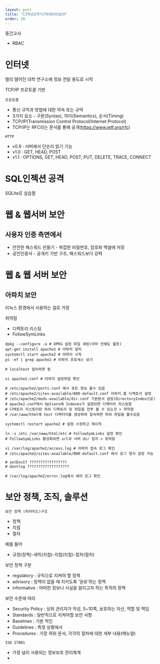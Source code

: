 ```yaml
---
layout: post
title: "[3학년2학기]빅데이터보안"
order: 20
---
```


중간고사
- RBAC


# 인터넷

멀리 떨어진 대학 연구소에 정보 전달 용도로 시작

TCP/IP 프로토콜 기반

`프로토콜`
* 통신 규칙과 방법에 대한 약속 또는 규약
* 3가지 요소 - 구문(Syntax), 의미(Semantics), 순서(Timing)
* TCP/IP(Transmission Control Protocol/Internet Protocol)
* TCP/IP는 RFC라는 문서를 통해 공개(https://www.ietf.org/rfc)

`HTTP`
* v0.9 : 서버에서 단순리 읽기 기능
* v1.0 : GET, HEAD, POST
* v1.1 : OPTIONS, GET, HEAD, POST, PUT, DELETE, TRACE, CONNECT


# SQL인젝션 공격

SQLite로 실습함




# 웹 & 웹서버 보안

## 사용자 인증 측면에서

* 안전한 패스워드 만들기 - 복잡한 비밀번호, 암호화 엑셀에 저장
* 공인인증서 - 공개키 기반 구조, 패스워드보다 강력


# 웹 & 웹 서버 보안

## 아파치 보안

리눅스 환경에서 사용하는 걸로 가정

취약점
* 디렉토리 리스팅 
* FollowSymLinks

```shell
dpkg --configure -a # DPKG 설정 파일 세팅(아마 안해도 될듯)
apt-get install apache2 # 아파치 설치
systemctl start apache2 # 아파치 시작
ps -ef | grep apache2 # 아파치 프로세스 보기

# localhost 접속하면 됨

vi apache2.conf # 아파치 설정파일 확인

# /etc/apache2/ports.conf 에서 포트 정보 볼수 있음
# /etc/apache2/sites-available/000-default.conf 아파치 홈 디렉토리 설정
# /etc/apache2/mods-available/dir.conf 기본문서 설정(DirectoryIndex으로)
# apache2.conf에서 Options에 Indexes가 설정되면 디렉터리 리스팅함
# 디렉토리 리스팅이란 하위 디렉토리 및 파일을 전부 볼 수 있는것 > 취약점
# /var/www/html에 test 디렉터리를 생성하여 접속하면 하위 파일을 볼수있음

systemctl restart apache2 # 설정 수정하고 재시작

ln -s /etc /var/www/html/etc # FollowSymLinks 설정 확인
# FollowSymLinks 활성화되면 url과 서버 dir 일치 > 취약점

vi /var/log/apache2/access.log # 아파치 접속 로그 확인
# /etc/apache2/sites-available/000-default.conf 에서 로그 형식 설정 가능

# setEnvIf ?????????????????
# dontlog ???????????????????

# /var/log/apache2/error.log에서 에러 로그 확인
```





# 보안 정책, 조직, 솔루션

`보안 정책 (피라미드)구조`
* 정책
* 지침
* 절차

예를 들어
* 규정(정책)-세칙(지침)-지침(지침)-절차(절차)

보안 정책 구분
* regulatory : 규칙으로 지켜야 할 정책
* advisory : 정책이 없을 때 지키도록 '권유'하는 정책
* informative : 어떠한 정보나 사실을 알리고자 하는 목적의 정책

보안 수준에 따라 
* Security Policy : 상위 관리자가 작성, 5~10쪽, 보호하는 자산, 역할 및 책임
* Standards : 일반적으로 지켜야할 보안 사항
* Baselines : 기본 적인 
* Guidelines : 특정 상황에서
* Procedures : 가장 하위 문서, 각각의 절차에 대한 세부 내용(메뉴얼)

`ISO 27001`
* 가장 널리 사용되는 정보보호 관리체계
* 

